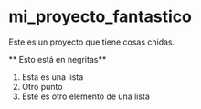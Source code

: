 # mi_proyecto_fantastico
Este es un proyecto que tiene cosas chidas.

** Esto está en negritas**

1. Esta es una lista
2. Otro punto
3. Este es otro elemento de una lista 


